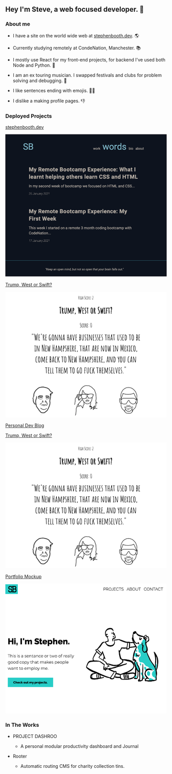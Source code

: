 ## Hey I'm Steve, a web focused developer. 👋

### About me

- I have a site on the world wide web at [stephenbooth.dev](https://www.stephenbooth.dev). 🌎

- Currently studying remotely at CondeNation, Manchester. 📚
- I mostly use React for my front-end projects, for backend I've used both Node and Python. 🐍
- I am an ex touring musician. I swapped festivals and clubs for problem solving and debugging. 🙌
- I like sentences ending with emojis. 🤷‍♂️
- I dislike a making profile pages. 👎

### Deployed Projects

[stephenbooth.dev](https://www.stephenbooth.dev)

![Personal Dev Blog](images/blog.png)

[Trump, West or Swift?](https://boothscript.github.io/west-trump-swift)

![Trump, West or Swift](images/trump-west-swift.png)

[Personal Dev Blog](images/blog.png)

[Trump, West or Swift?](https://boothscript.github.io/west-trump-swift)

![Trump, West or Swift](images/trump-west-swift.png)

[Portfolio Mockup](https://boothscript.github.io/portfolio2)

![Personal Dev Blog](images/portfolio.png)

### In The Works

- PROJECT DASHROO
  - A personal modular productivity dashboard and Journal

- Rooter
  - Automatic routing CMS for charity collection tins.
